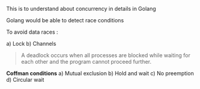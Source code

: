 This is to understand about concurrency in details in Golang

Golang would be able to detect race conditions

To avoid data races : 

a) Lock
b) Channels

>A deadlock occurs when all processes are blocked while waiting for each other and the program cannot proceed further.


**Coffman conditions**
a) Mutual exclusion
b) Hold and wait
c) No preemption
d) Circular wait

